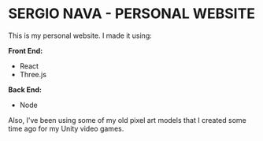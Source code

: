 # SERGIO NAVA - PERSONAL WEBSITE

This is my personal website. I made it using:

**Front End:**
  - React
  - Three.js

**Back End:**
  - Node

Also, I've been using some of my old pixel art models that I created some time ago for my Unity video games.
